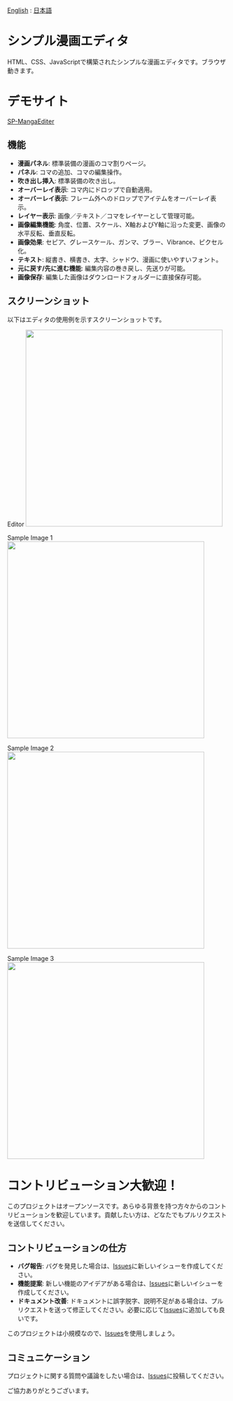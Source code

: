 [English](https://github.com/new-sankaku/stable-diffusion-webui-simple-manga-maker) : [日本語](https://github.com/new-sankaku/stable-diffusion-webui-simple-manga-maker/blob/main/README_JP.md)

# シンプル漫画エディタ

HTML、CSS、JavaScriptで構築されたシンプルな漫画エディタです。ブラウザ動きます。

# デモサイト

[SP-MangaEditer](https://new-sankaku.github.io/SP-MangaEditer/)

## 機能

- **漫画パネル**: 標準装備の漫画のコマ割りページ。
- **パネル**: コマの追加、コマの編集操作。
- **吹き出し挿入**: 標準装備の吹き出し。
- **オーバーレイ表示**: コマ内にドロップで自動適用。
- **オーバーレイ表示**: フレーム外へのドロップでアイテムをオーバーレイ表示。
- **レイヤー表示**: 画像／テキスト／コマをレイヤーとして管理可能。
- **画像編集機能**: 角度、位置、スケール、X軸およびY軸に沿った変更、画像の水平反転、垂直反転。
- **画像効果**: セピア、グレースケール、ガンマ、ブラー、Vibrance、ピクセル化。
- **テキスト**: 縦書き、横書き、太字、シャドウ、漫画に使いやすいフォント。
- **元に戻す/先に進む機能**: 編集内容の巻き戻し、先送りが可能。
- **画像保存**: 編集した画像はダウンロードフォルダーに直接保存可能。

## スクリーンショット

以下はエディタの使用例を示すスクリーンショットです。

Editor
<img src="https://github.com/new-sankaku/stable-diffusion-webui-simple-manga-maker/blob/main/SP-MangaEditer/99_sample_image/Editer.png" width="450">

Sample Image 1
<img src="https://github.com/new-sankaku/stable-diffusion-webui-simple-manga-maker/blob/main/SP-MangaEditer/99_sample_image/cropped-image.png" width="450">

Sample Image 2
<img src="https://github.com/new-sankaku/stable-diffusion-webui-simple-manga-maker/blob/main/SP-MangaEditer/99_sample_image/cropped-image_2.png" width="450">

Sample Image 3
<img src="https://github.com/new-sankaku/stable-diffusion-webui-simple-manga-maker/blob/main/SP-MangaEditer/99_sample_image/cropped-image_3.png" width="450">

# コントリビューション大歓迎！

このプロジェクトはオープンソースです。あらゆる背景を持つ方々からのコントリビューションを歓迎しています。貢献したい方は、どなたでもプルリクエストを送信してください。

## コントリビューションの仕方
- **バグ報告**: バグを発見した場合は、[Issues](https://github.com/new-sankaku/stable-diffusion-webui-simple-manga-maker/issues)に新しいイシューを作成してください。
- **機能提案**: 新しい機能のアイデアがある場合は、[Issues](https://github.com/new-sankaku/stable-diffusion-webui-simple-manga-maker/issues)に新しいイシューを作成してください。
- **ドキュメント改善**: ドキュメントに誤字脱字、説明不足がある場合は、プルリクエストを送って修正してください。必要に応じて[Issues](https://github.com/new-sankaku/stable-diffusion-webui-simple-manga-maker/issues)に追加しても良いです。  

このプロジェクトは小規模なので、[Issues](https://github.com/new-sankaku/stable-diffusion-webui-simple-manga-maker/issues)を使用しましょう。

## コミュニケーション
プロジェクトに関する質問や議論をしたい場合は、[Issues](https://github.com/new-sankaku/stable-diffusion-webui-simple-manga-maker/issues)に投稿してください。

ご協力ありがとうございます。
